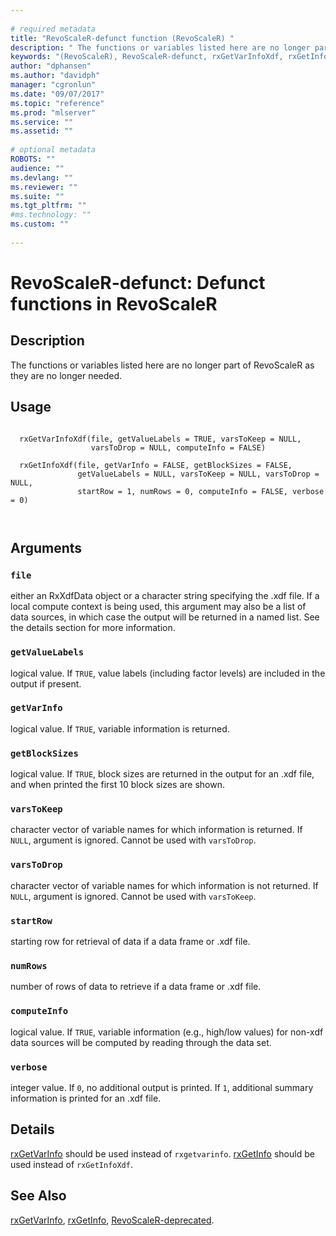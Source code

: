 ```yaml
--- 
 
# required metadata 
title: "RevoScaleR-defunct function (RevoScaleR) " 
description: " The functions or variables listed here are no longer part of RevoScaleR as they are no longer needed.  " 
keywords: "(RevoScaleR), RevoScaleR-defunct, rxGetVarInfoXdf, rxGetInfoXdf" 
author: "dphansen"
ms.author: "davidph" 
manager: "cgronlun" 
ms.date: "09/07/2017" 
ms.topic: "reference" 
ms.prod: "mlserver" 
ms.service: "" 
ms.assetid: "" 
 
# optional metadata 
ROBOTS: "" 
audience: "" 
ms.devlang: "" 
ms.reviewer: "" 
ms.suite: "" 
ms.tgt_pltfrm: "" 
#ms.technology: "" 
ms.custom: "" 
 
--- 
```

 
 
 
 
 # RevoScaleR-defunct: Defunct functions in RevoScaleR 
 ## Description
 
The functions or variables listed here are no longer part of RevoScaleR as they are no longer needed. 
 
 
 ## Usage

```   
                  
  rxGetVarInfoXdf(file, getValueLabels = TRUE, varsToKeep = NULL,
                  varsToDrop = NULL, computeInfo = FALSE) 
                  
  rxGetInfoXdf(file, getVarInfo = FALSE, getBlockSizes = FALSE,
               getValueLabels = NULL, varsToKeep = NULL, varsToDrop = NULL,
               startRow = 1, numRows = 0, computeInfo = FALSE, verbose = 0)                 
                  
 
```
 
 ## Arguments

   
    
 ### `file`
 either an RxXdfData object or a character string specifying the .xdf file. If a local compute context is being used, this argument may also be a list of data sources,  in which case the output will be returned in a named list. See the details section for more information. 
  
  
    
 ### `getValueLabels`
 logical value. If `TRUE`, value labels (including factor  levels) are included in the output if present. 
  
  
    
 ### `getVarInfo`
 logical value. If `TRUE`, variable information is returned. 
  
  
    
 ### `getBlockSizes`
 logical value. If `TRUE`, block sizes are returned in the output for an .xdf file, and when printed the first 10 block sizes are shown. 
  
  
    
 ### `varsToKeep`
 character vector of variable names for which information is returned. If `NULL`, argument is ignored. Cannot be used with `varsToDrop`. 
  
  
    
 ### `varsToDrop`
 character vector of variable names for which information is not returned. If `NULL`, argument is ignored. Cannot be used with `varsToKeep`. 
  
  
    
 ### `startRow`
 starting row for retrieval of data if a data frame or .xdf file. 
  
  
    
 ### `numRows`
 number of rows of data to retrieve if a data frame or .xdf file. 
  
  
    
 ### `computeInfo`
 logical value. If `TRUE`,  variable information  (e.g., high/low values) for non-xdf data sources will be computed  by reading through the data set. 
  
  
    
 ### `verbose`
 integer value. If `0`, no additional output is printed.  If `1`, additional summary information is printed for an .xdf file. 
  
 
 
 ## Details
 
[rxGetVarInfo](rxGetVarInfoXdf.md) should be used instead of `rxgetvarinfo`.
[rxGetInfo](rxGetInfoXdf.md) should be used instead of `rxGetInfoXdf`.
 
 

 
 
 
 ## See Also
 
[rxGetVarInfo](rxgetvarinfo.md),
[rxGetInfo](rxGetInfoXdf.md),
[RevoScaleR-deprecated](RevoScaleR-deprecated.md).
   
